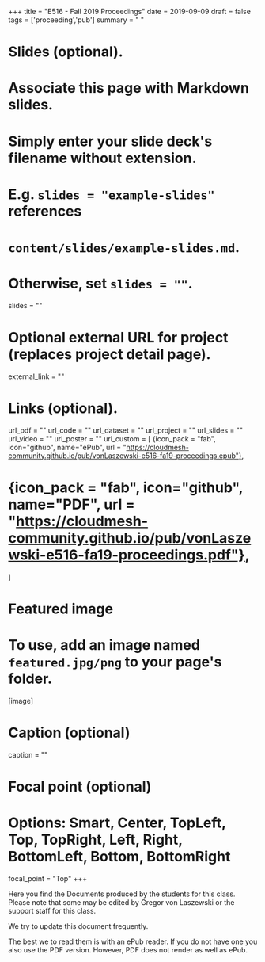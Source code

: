 +++
title = "E516 - Fall 2019 Proceedings"
date = 2019-09-09
draft = false
tags = ['proceeding','pub']
summary = " "

# Slides (optional).
#   Associate this page with Markdown slides.
#   Simply enter your slide deck's filename without extension.
#   E.g. `slides = "example-slides"` references 
#   `content/slides/example-slides.md`.
#   Otherwise, set `slides = ""`.
slides = ""

# Optional external URL for project (replaces project detail page).
external_link = ""


# Links (optional).
url_pdf = ""
url_code = ""
url_dataset = ""
url_project = ""
url_slides = ""
url_video = ""
url_poster = ""
url_custom = [
{icon_pack = "fab", icon="github", name="ePub", url = "https://cloudmesh-community.github.io/pub/vonLaszewski-e516-fa19-proceedings.epub"},
# {icon_pack = "fab", icon="github", name="PDF", url = "https://cloudmesh-community.github.io/pub/vonLaszewski-e516-fa19-proceedings.pdf"},
]

# Featured image
# To use, add an image named `featured.jpg/png` to your page's folder. 
[image]
  # Caption (optional)
  caption = ""

  # Focal point (optional)
  # Options: Smart, Center, TopLeft, Top, TopRight, Left, Right, BottomLeft, Bottom, BottomRight
  focal_point = "Top"
+++


Here you find the Documents produced by the students for this class.
Please note that some may be edited by Gregor von Laszewski or the
support staff for this class.

We try to update this document frequently.

The best we to read them is with an ePub reader. If you do not have one
you also use the PDF version. However, PDF does not render as well as
ePub.
